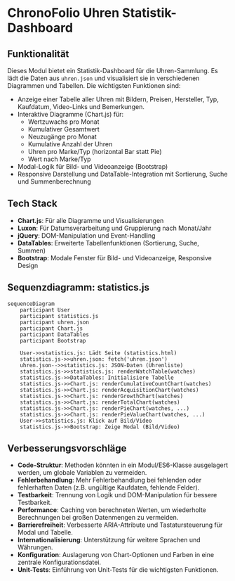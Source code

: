 # ChronoFolio Uhren Statistik-Dashboard

## Funktionalität

Dieses Modul bietet ein Statistik-Dashboard für die Uhren-Sammlung. Es lädt die Daten aus `uhren.json` und visualisiert sie in verschiedenen Diagrammen und Tabellen. Die wichtigsten Funktionen sind:

- Anzeige einer Tabelle aller Uhren mit Bildern, Preisen, Hersteller, Typ, Kaufdatum, Video-Links und Bemerkungen.
- Interaktive Diagramme (Chart.js) für:
  - Wertzuwachs pro Monat
  - Kumulativer Gesamtwert
  - Neuzugänge pro Monat
  - Kumulative Anzahl der Uhren
  - Uhren pro Marke/Typ (horizontal Bar statt Pie)
  - Wert nach Marke/Typ
- Modal-Logik für Bild- und Videoanzeige (Bootstrap)
- Responsive Darstellung und DataTable-Integration mit Sortierung, Suche und Summenberechnung

## Tech Stack

- **Chart.js**: Für alle Diagramme und Visualisierungen
- **Luxon**: Für Datumsverarbeitung und Gruppierung nach Monat/Jahr
- **jQuery**: DOM-Manipulation und Event-Handling
- **DataTables**: Erweiterte Tabellenfunktionen (Sortierung, Suche, Summen)
- **Bootstrap**: Modale Fenster für Bild- und Videoanzeige, Responsive Design

## Sequenzdiagramm: statistics.js

```mermaid
sequenceDiagram
    participant User
    participant statistics.js
    participant uhren.json
    participant Chart.js
    participant DataTables
    participant Bootstrap

    User->>statistics.js: Lädt Seite (statistics.html)
    statistics.js->>uhren.json: fetch('uhren.json')
    uhren.json-->>statistics.js: JSON-Daten (Uhrenliste)
    statistics.js->>statistics.js: renderWatchTable(watches)
    statistics.js->>DataTables: Initialisiere Tabelle
    statistics.js->>Chart.js: renderCumulativeCountChart(watches)
    statistics.js->>Chart.js: renderAcquisitionChart(watches)
    statistics.js->>Chart.js: renderGrowthChart(watches)
    statistics.js->>Chart.js: renderTotalChart(watches)
    statistics.js->>Chart.js: renderPieChart(watches, ...)
    statistics.js->>Chart.js: renderPieValueChart(watches, ...)
    User->>statistics.js: Klick auf Bild/Video
    statistics.js->>Bootstrap: Zeige Modal (Bild/Video)
```

## Verbesserungsvorschläge

- **Code-Struktur**: Methoden könnten in ein Modul/ES6-Klasse ausgelagert werden, um globale Variablen zu vermeiden.
- **Fehlerbehandlung**: Mehr Fehlerbehandlung bei fehlenden oder fehlerhaften Daten (z.B. ungültige Kaufdaten, fehlende Felder).
- **Testbarkeit**: Trennung von Logik und DOM-Manipulation für bessere Testbarkeit.
- **Performance**: Caching von berechneten Werten, um wiederholte Berechnungen bei großen Datenmengen zu vermeiden.
- **Barrierefreiheit**: Verbesserte ARIA-Attribute und Tastatursteuerung für Modal und Tabelle.
- **Internationalisierung**: Unterstützung für weitere Sprachen und Währungen.
- **Konfiguration**: Auslagerung von Chart-Optionen und Farben in eine zentrale Konfigurationsdatei.
- **Unit-Tests**: Einführung von Unit-Tests für die wichtigsten Funktionen.
